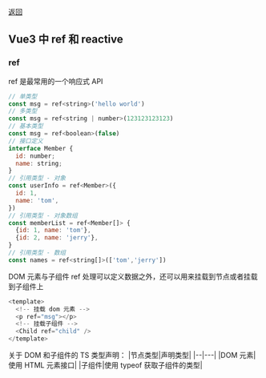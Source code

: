 <!--
 * @Author: Mia
 * @Date: 2021-12-28 10:18:54
 * @LastEditors: Mia
 * @LastEditTime: 2022-01-04 17:15:54
 * @Description: Vue3 中的 ts 写法
-->
[返回](https://wandream.github.io/wanjun.github.io/)
## Vue3 中 ref 和 reactive

### ref

ref 是最常用的一个响应式 API

```javascript
// 单类型
const msg = ref<string>('hello world')
// 多类型
const msg = ref<string | number>(123123123123)
// 基本类型
const msg = ref<boolean>(false)
// 接口定义
interface Member {
  id: number;
  name: string;
}
// 引用类型 - 对象
const userInfo = ref<Member>({
  id: 1,
  name: 'tom',
})
// 引用类型 - 对象数组
const memberList = ref<Member[]> {
  {id: 1, name: 'tom'},
  {id: 2, name: 'jerry'},
}
// 引用类型 - 数组
const names = ref<string[]>(['tom','jerry'])
```

DOM 元素与子组件
ref 处理可以定义数据之外，还可以用来挂载到节点或者挂载到子组件上

```javascript
<template>
  <!-- 挂载 dom 元素 -->
  <p ref="msg"></p>
  <!-- 挂载子组件 -->
  <Child ref="child" />
</template>
```

关于 DOM 和子组件的 TS 类型声明：
|节点类型|声明类型|
|--|---|
|DOM 元素|使用 HTML 元素接口|
|子组件|使用 typeof 获取子组件的类型|
